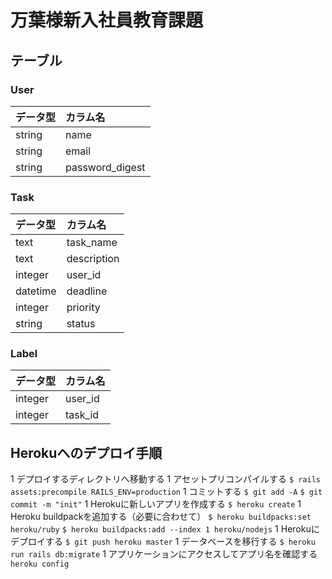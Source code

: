 # 万葉様新入社員教育課題

## テーブル
### User
データ型|カラム名
:---|:---
string|name
string|email
string|password_digest

### Task
データ型|カラム名
:---|:---
text|task_name
text|description
integer|user_id
datetime|deadline
integer|priority
string|status

### Label
データ型|カラム名
:---|:---
integer|user_id
integer|task_id


## Herokuへのデプロイ手順
1 デプロイするディレクトリへ移動する
1 アセットプリコンパイルする
  `$ rails assets:precompile RAILS_ENV=production`
1 コミットする
  `$ git add -A`
  `$ git commit -m "init"`
1 Herokuに新しいアプリを作成する
  `$ heroku create`
1 Heroku buildpackを追加する（必要に合わせて）
  `$ heroku buildpacks:set heroku/ruby`
  `$ heroku buildpacks:add --index 1 heroku/nodejs`
1 Herokuにデプロイする
  `$ git push heroku master`
1 データベースを移行する
  `$ heroku run rails db:migrate`
1 アプリケーションにアクセスしてアプリ名を確認する
  `heroku config`
